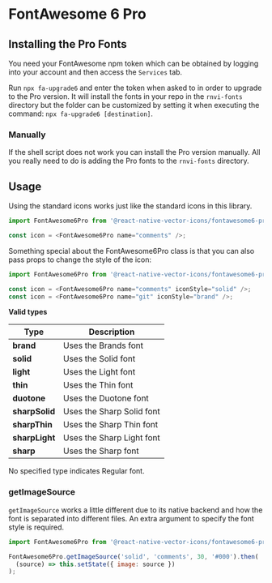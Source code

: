 # FontAwesome 6 Pro

## Installing the Pro Fonts

You need your FontAwesome npm token which can be obtained by logging into your
account and then access the `Services` tab.

Run `npx fa-upgrade6` and enter the token
when asked to in order to upgrade to the Pro version. It will install the fonts
in your repo in the `rnvi-fonts` directory but the folder can be customized by
setting it when executing the command: `npx fa-upgrade6 [destination]`.

### Manually

If the shell script does not work you can install the Pro version manually.
All you really need to do is adding the Pro fonts to the `rnvi-fonts` directory.

## Usage

Using the standard icons works just like the standard icons in this library.

```javascript
import FontAwesome6Pro from '@react-native-vector-icons/fontawesome6-pro';

const icon = <FontAwesome6Pro name="comments" />;
```

Something special about the FontAwesome6Pro class is that you can also pass props
to change the style of the icon:

```javascript
import FontAwesome6Pro from '@react-native-vector-icons/fontawesome6-pro';

const icon = <FontAwesome6Pro name="comments" iconStyle="solid" />;
const icon = <FontAwesome6Pro name="git" iconStyle="brand" />;
```

**Valid types**

| Type           | Description               |
| -------------- | ------------------------- |
| **brand**      | Uses the Brands font      |
| **solid**      | Uses the Solid font       |
| **light**      | Uses the Light font       |
| **thin**       | Uses the Thin font        |
| **duotone**    | Uses the Duotone font     |
| **sharpSolid** | Uses the Sharp Solid font |
| **sharpThin**  | Uses the Sharp Thin font  |
| **sharpLight** | Uses the Sharp Light font |
| **sharp**      | Uses the Sharp font       |

No specified type indicates Regular font.

### getImageSource

`getImageSource` works a little different due to its native backend and how the
font is separated into different files. An extra argument to specify the font
style is required.

```javascript
import FontAwesome6Pro from '@react-native-vector-icons/fontawesome6-pro';

FontAwesome6Pro.getImageSource('solid', 'comments', 30, '#000').then(
  (source) => this.setState({ image: source })
);
```
